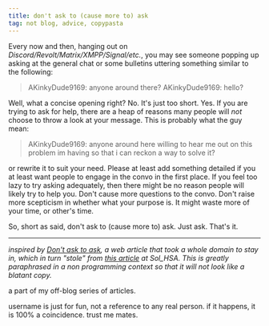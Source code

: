 ```yaml
---
title: don't ask to (cause more to) ask
tag: not blog, advice, copypasta
---
```



Every now and then, hanging out on *Discord/Revolt/Matrix/XMPP/Signal/etc.*, you may see someone popping up asking at the general chat or some bulletins uttering something similar to the following: 


> AKinkyDude9169: anyone around there?
> AKinkyDude9169: hello?


Well, what a concise opening right? No. It's just too short. Yes. If you are trying to ask for help, there are a heap of reasons many people will *not* choose to throw a look at your message. This is probably what the guy mean:


> AKinkyDude9169: anyone around here willing to hear me out on this problem im having so that i can reckon a way to solve it?


or rewrite it to suit your need. Please at least add something detailed if you at least want people to engage in the convo in the first place. If you feel too lazy to try asking adequately, then there might be no reason people will likely try to help you. Don't cause more questions to the convo. Don't raise more scepticism in whether what your purpose is. It might waste more of your time, or other's time.

So, short as said, don't ask to (cause more to) ask. Just ask. That's it.

---

*inspired by [Don't ask to ask](https://dontasktoask.com/), a web article that took a whole domain to stay in, which in turn "stole" from [this article](https://solhsa.com/dontask.html) at Sol_HSA. This is greatly paraphrased in a non programming context so that it will not look like a blatant copy.*

a part of my off-blog series of articles.

username is just for fun, not a reference to any real person. if it happens, it is 100% a coincidence. trust me mates.